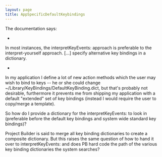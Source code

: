```yaml
---
layout: page
title: AppSpecificDefaultKeybindings
---
```


The documentation says:

*

In most instances, the interpretKeyEvents: approach is preferable to the interpret-yourself approach. [...] specify alternative key bindings in a dictionary.

*

In my application I define a lot of new action methods which the user may wish to bind to keys -- he or she could change ~/Library/KeyBindings/DefaultKeyBinding.dict, but that's probably not desirable, furthermore it prevents me from shipping my application with a default "extended" set of key bindings (instead I would require the user to copy/merge a template).

So how do I provide a dictionary for the interpretKeyEvents: to look in (preferable before the default key bindings and system wide standard key bindings)?

Project Builder is said to merge all key binding dictionaries to create a composite dictionary. But this raises the same question of how to hand it over to interpretKeyEvents: and does PB hard code the path of the various key binding dictionaries the system searches?

